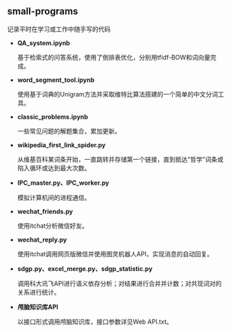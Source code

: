 ## small-programs

记录平时在学习或工作中随手写的代码

* **QA_system.ipynb**

    基于检索式的问答系统，使用了倒排表优化，分别用tfidf-BOW和词向量完成。

* **word_segment_tool.ipynb**

    使用基于词典的Unigram方法并采取维特比算法搭建的一个简单的中文分词工具。

* **classic_problems.ipynb**

    一些常见问题的解题集合，累加更新。

* **wikipedia_first_link_spider.py**

    从维基百科某词条开始，一直跳转并存储第一个链接，直到抵达“哲学”词条或陷入循环或达到最大次数。

* **IPC_master.py、IPC_worker.py**

    模拟计算机间的进程通信。

* **wechat_friends.py**

    使用itchat分析微信好友。

* **wechat_reply.py**

    使用itchat调用网页版微信并使用图灵机器人API，实现消息的自动回复。

* **sdgp.py、excel_merge.py、sdgp_statistic.py**

    调用科大讯飞API进行语义依存分析；对结果进行合并并计数；对共现词对的关系进行统计。

* **颅脑知识库API**

    以接口形式调用颅脑知识库，接口参数详见Web API.txt。





